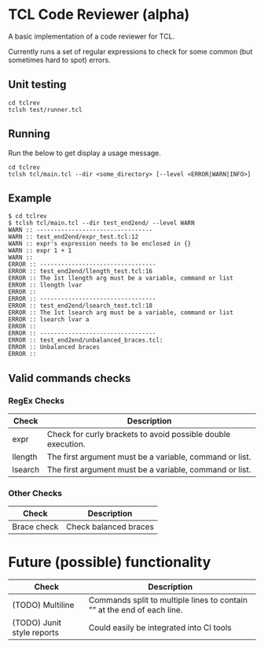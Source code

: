 # TCL Code Reviewer (alpha)

A basic implementation of a code reviewer for TCL.

Currently runs a set of regular expressions to check for some common (but sometimes hard to spot) errors.

## Unit testing

```
cd tclrev
tclsh test/runner.tcl
```

## Running

Run the below to get display a usage message.

```
cd tclrev
tclsh tcl/main.tcl --dir <some_directory> [--level <ERROR|WARN|INFO>]
```

## Example

```
$ cd tclrev
$ tclsh tcl/main.tcl --dir test_end2end/ --level WARN
WARN :: ---------------------------------
WARN :: test_end2end/expr_test.tcl:12
WARN :: expr's expression needs to be enclosed in {}
WARN :: expr 1 + 1
WARN ::
ERROR :: ---------------------------------
ERROR :: test_end2end/llength_test.tcl:16
ERROR :: The 1st llength arg must be a variable, command or list
ERROR :: llength lvar
ERROR ::
ERROR :: ---------------------------------
ERROR :: test_end2end/lsearch_test.tcl:18
ERROR :: The 1st lsearch arg must be a variable, command or list
ERROR :: lsearch lvar a
ERROR ::
ERROR :: ---------------------------------
ERROR :: test_end2end/unbalanced_braces.tcl:
ERROR :: Unbalanced braces
ERROR ::
```

## Valid commands checks

### RegEx Checks

| Check | Description |
| ---   | ---         |
| expr | Check for curly brackets to avoid possible double execution. |
| llength | The first argument must be a variable, command or list. |
| lsearch | The first argument must be a variable, command or list. |

### Other Checks

| Check | Description |
| ---   | ---         |
| Brace check | Check balanced braces|

# Future (possible) functionality

| Check | Description |
| ---   | ---         |
| (TODO) Multiline | Commands split to multiple lines to contain "\" at the end of each line.|
| (TODO) Junit style reports | Could easily be integrated into CI tools|
